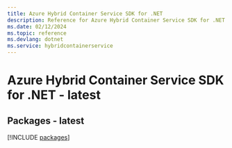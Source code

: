```yaml
---
title: Azure Hybrid Container Service SDK for .NET
description: Reference for Azure Hybrid Container Service SDK for .NET
ms.date: 02/12/2024
ms.topic: reference
ms.devlang: dotnet
ms.service: hybridcontainerservice
---
```

# Azure Hybrid Container Service SDK for .NET - latest
## Packages - latest
[!INCLUDE [packages](hybrid-container-service-index.md)]